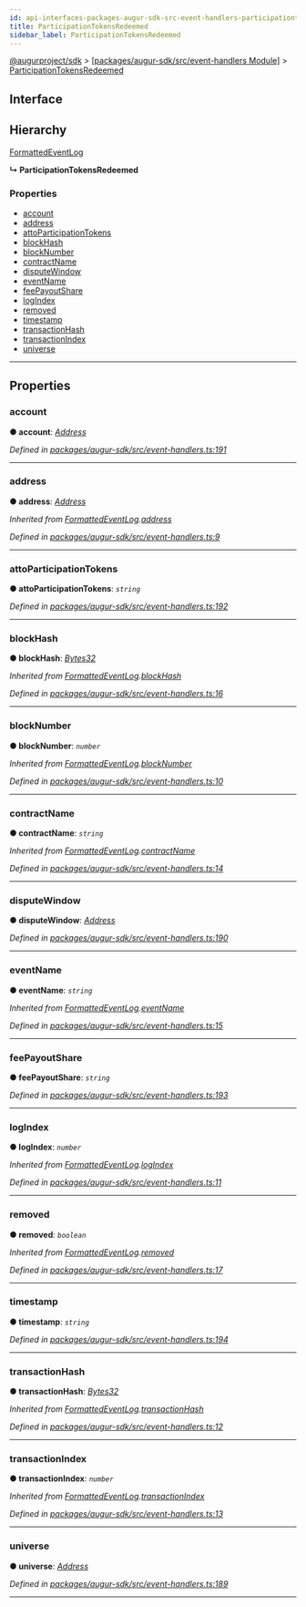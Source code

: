 ```yaml
---
id: api-interfaces-packages-augur-sdk-src-event-handlers-participationtokensredeemed
title: ParticipationTokensRedeemed
sidebar_label: ParticipationTokensRedeemed
---
```


[@augurproject/sdk](api-readme.md) > [[packages/augur-sdk/src/event-handlers Module]](api-modules-packages-augur-sdk-src-event-handlers-module.md) > [ParticipationTokensRedeemed](api-interfaces-packages-augur-sdk-src-event-handlers-participationtokensredeemed.md)

## Interface

## Hierarchy

 [FormattedEventLog](api-interfaces-packages-augur-sdk-src-event-handlers-formattedeventlog.md)

**↳ ParticipationTokensRedeemed**

### Properties

* [account](api-interfaces-packages-augur-sdk-src-event-handlers-participationtokensredeemed.md#account)
* [address](api-interfaces-packages-augur-sdk-src-event-handlers-participationtokensredeemed.md#address)
* [attoParticipationTokens](api-interfaces-packages-augur-sdk-src-event-handlers-participationtokensredeemed.md#attoparticipationtokens)
* [blockHash](api-interfaces-packages-augur-sdk-src-event-handlers-participationtokensredeemed.md#blockhash)
* [blockNumber](api-interfaces-packages-augur-sdk-src-event-handlers-participationtokensredeemed.md#blocknumber)
* [contractName](api-interfaces-packages-augur-sdk-src-event-handlers-participationtokensredeemed.md#contractname)
* [disputeWindow](api-interfaces-packages-augur-sdk-src-event-handlers-participationtokensredeemed.md#disputewindow)
* [eventName](api-interfaces-packages-augur-sdk-src-event-handlers-participationtokensredeemed.md#eventname)
* [feePayoutShare](api-interfaces-packages-augur-sdk-src-event-handlers-participationtokensredeemed.md#feepayoutshare)
* [logIndex](api-interfaces-packages-augur-sdk-src-event-handlers-participationtokensredeemed.md#logindex)
* [removed](api-interfaces-packages-augur-sdk-src-event-handlers-participationtokensredeemed.md#removed)
* [timestamp](api-interfaces-packages-augur-sdk-src-event-handlers-participationtokensredeemed.md#timestamp)
* [transactionHash](api-interfaces-packages-augur-sdk-src-event-handlers-participationtokensredeemed.md#transactionhash)
* [transactionIndex](api-interfaces-packages-augur-sdk-src-event-handlers-participationtokensredeemed.md#transactionindex)
* [universe](api-interfaces-packages-augur-sdk-src-event-handlers-participationtokensredeemed.md#universe)

---

## Properties

<a id="account"></a>

###  account

**● account**: *[Address](api-modules-packages-augur-sdk-src-event-handlers-module.md#address)*

*Defined in [packages/augur-sdk/src/event-handlers.ts:191](https://github.com/AugurProject/augur/blob/0ea8996003/packages/augur-sdk/src/event-handlers.ts#L191)*

___
<a id="address"></a>

###  address

**● address**: *[Address](api-modules-packages-augur-sdk-src-event-handlers-module.md#address)*

*Inherited from [FormattedEventLog](api-interfaces-packages-augur-sdk-src-event-handlers-formattedeventlog.md).[address](api-interfaces-packages-augur-sdk-src-event-handlers-formattedeventlog.md#address)*

*Defined in [packages/augur-sdk/src/event-handlers.ts:9](https://github.com/AugurProject/augur/blob/0ea8996003/packages/augur-sdk/src/event-handlers.ts#L9)*

___
<a id="attoparticipationtokens"></a>

###  attoParticipationTokens

**● attoParticipationTokens**: *`string`*

*Defined in [packages/augur-sdk/src/event-handlers.ts:192](https://github.com/AugurProject/augur/blob/0ea8996003/packages/augur-sdk/src/event-handlers.ts#L192)*

___
<a id="blockhash"></a>

###  blockHash

**● blockHash**: *[Bytes32](api-modules-packages-augur-sdk-src-event-handlers-module.md#bytes32)*

*Inherited from [FormattedEventLog](api-interfaces-packages-augur-sdk-src-event-handlers-formattedeventlog.md).[blockHash](api-interfaces-packages-augur-sdk-src-event-handlers-formattedeventlog.md#blockhash)*

*Defined in [packages/augur-sdk/src/event-handlers.ts:16](https://github.com/AugurProject/augur/blob/0ea8996003/packages/augur-sdk/src/event-handlers.ts#L16)*

___
<a id="blocknumber"></a>

###  blockNumber

**● blockNumber**: *`number`*

*Inherited from [FormattedEventLog](api-interfaces-packages-augur-sdk-src-event-handlers-formattedeventlog.md).[blockNumber](api-interfaces-packages-augur-sdk-src-event-handlers-formattedeventlog.md#blocknumber)*

*Defined in [packages/augur-sdk/src/event-handlers.ts:10](https://github.com/AugurProject/augur/blob/0ea8996003/packages/augur-sdk/src/event-handlers.ts#L10)*

___
<a id="contractname"></a>

###  contractName

**● contractName**: *`string`*

*Inherited from [FormattedEventLog](api-interfaces-packages-augur-sdk-src-event-handlers-formattedeventlog.md).[contractName](api-interfaces-packages-augur-sdk-src-event-handlers-formattedeventlog.md#contractname)*

*Defined in [packages/augur-sdk/src/event-handlers.ts:14](https://github.com/AugurProject/augur/blob/0ea8996003/packages/augur-sdk/src/event-handlers.ts#L14)*

___
<a id="disputewindow"></a>

###  disputeWindow

**● disputeWindow**: *[Address](api-modules-packages-augur-sdk-src-event-handlers-module.md#address)*

*Defined in [packages/augur-sdk/src/event-handlers.ts:190](https://github.com/AugurProject/augur/blob/0ea8996003/packages/augur-sdk/src/event-handlers.ts#L190)*

___
<a id="eventname"></a>

###  eventName

**● eventName**: *`string`*

*Inherited from [FormattedEventLog](api-interfaces-packages-augur-sdk-src-event-handlers-formattedeventlog.md).[eventName](api-interfaces-packages-augur-sdk-src-event-handlers-formattedeventlog.md#eventname)*

*Defined in [packages/augur-sdk/src/event-handlers.ts:15](https://github.com/AugurProject/augur/blob/0ea8996003/packages/augur-sdk/src/event-handlers.ts#L15)*

___
<a id="feepayoutshare"></a>

###  feePayoutShare

**● feePayoutShare**: *`string`*

*Defined in [packages/augur-sdk/src/event-handlers.ts:193](https://github.com/AugurProject/augur/blob/0ea8996003/packages/augur-sdk/src/event-handlers.ts#L193)*

___
<a id="logindex"></a>

###  logIndex

**● logIndex**: *`number`*

*Inherited from [FormattedEventLog](api-interfaces-packages-augur-sdk-src-event-handlers-formattedeventlog.md).[logIndex](api-interfaces-packages-augur-sdk-src-event-handlers-formattedeventlog.md#logindex)*

*Defined in [packages/augur-sdk/src/event-handlers.ts:11](https://github.com/AugurProject/augur/blob/0ea8996003/packages/augur-sdk/src/event-handlers.ts#L11)*

___
<a id="removed"></a>

###  removed

**● removed**: *`boolean`*

*Inherited from [FormattedEventLog](api-interfaces-packages-augur-sdk-src-event-handlers-formattedeventlog.md).[removed](api-interfaces-packages-augur-sdk-src-event-handlers-formattedeventlog.md#removed)*

*Defined in [packages/augur-sdk/src/event-handlers.ts:17](https://github.com/AugurProject/augur/blob/0ea8996003/packages/augur-sdk/src/event-handlers.ts#L17)*

___
<a id="timestamp"></a>

###  timestamp

**● timestamp**: *`string`*

*Defined in [packages/augur-sdk/src/event-handlers.ts:194](https://github.com/AugurProject/augur/blob/0ea8996003/packages/augur-sdk/src/event-handlers.ts#L194)*

___
<a id="transactionhash"></a>

###  transactionHash

**● transactionHash**: *[Bytes32](api-modules-packages-augur-sdk-src-event-handlers-module.md#bytes32)*

*Inherited from [FormattedEventLog](api-interfaces-packages-augur-sdk-src-event-handlers-formattedeventlog.md).[transactionHash](api-interfaces-packages-augur-sdk-src-event-handlers-formattedeventlog.md#transactionhash)*

*Defined in [packages/augur-sdk/src/event-handlers.ts:12](https://github.com/AugurProject/augur/blob/0ea8996003/packages/augur-sdk/src/event-handlers.ts#L12)*

___
<a id="transactionindex"></a>

###  transactionIndex

**● transactionIndex**: *`number`*

*Inherited from [FormattedEventLog](api-interfaces-packages-augur-sdk-src-event-handlers-formattedeventlog.md).[transactionIndex](api-interfaces-packages-augur-sdk-src-event-handlers-formattedeventlog.md#transactionindex)*

*Defined in [packages/augur-sdk/src/event-handlers.ts:13](https://github.com/AugurProject/augur/blob/0ea8996003/packages/augur-sdk/src/event-handlers.ts#L13)*

___
<a id="universe"></a>

###  universe

**● universe**: *[Address](api-modules-packages-augur-sdk-src-event-handlers-module.md#address)*

*Defined in [packages/augur-sdk/src/event-handlers.ts:189](https://github.com/AugurProject/augur/blob/0ea8996003/packages/augur-sdk/src/event-handlers.ts#L189)*

___

